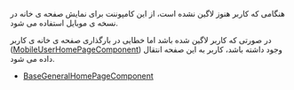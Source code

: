 <div class="dp-doc-container"">

<div class="dp-doc-tags">

<div class="mobile-version"></div>

</div>

<div class="dp-doc-body">

هنگامی که کاربر هنوز لاگین نشده است، از این کامپوننت برای نمایش صفحه ی خانه در نسخه ی موبایل استفاده می شود.

در صورتی که کاربر لاگین شده باشد اما خطایی در بارگذاری صفحه ی خانه ی کاربر
 ([MobileUserHomePageComponent](MobileUserHomePageComponent.html#readme))
 وجود داشته باشد، کاربر به این صفحه انتقال داده می شود.

</div>

<div class="dp-doc-links">

<div class="parent"></div>

+ [BaseGeneralHomePageComponent](BaseGeneralHomePageComponent.html#readme)

</div>

</div> 


